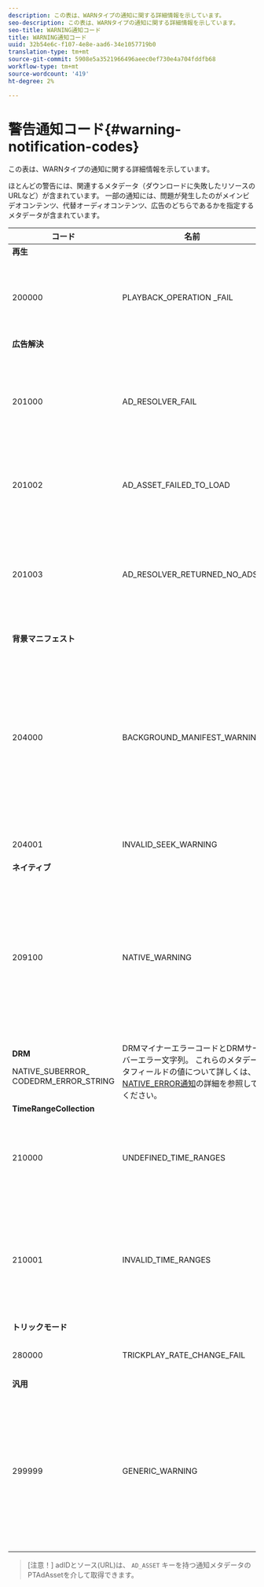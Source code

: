 ```yaml
---
description: この表は、WARNタイプの通知に関する詳細情報を示しています。
seo-description: この表は、WARNタイプの通知に関する詳細情報を示しています。
seo-title: WARNING通知コード
title: WARNING通知コード
uuid: 32b54e6c-f107-4e8e-aad6-34e1057719b0
translation-type: tm+mt
source-git-commit: 5908e5a3521966496aeec0ef730e4a704fddfb68
workflow-type: tm+mt
source-wordcount: '419'
ht-degree: 2%

---
```



# 警告通知コード{#warning-notification-codes}

この表は、WARNタイプの通知に関する詳細情報を示しています。

<!--<a id="section_F25366B6703040E3ADA993C113618F01"></a>-->

ほとんどの警告には、関連するメタデータ（ダウンロードに失敗したリソースのURLなど）が含まれています。 一部の通知には、問題が発生したのがメインビデオコンテンツ、代替オーディオコンテンツ、広告のどちらであるかを指定するメタデータが含まれています。

<table frame="all" colsep="1" rowsep="1" id="table_C24772DF203B4DB2ACE6B475698C4C58"> 
 <thead> 
  <tr rowsep="1"> 
   <th colname="1" class="entry"> コード </th> 
   <th colname="2" class="entry"> 名前 </th> 
   <th colname="3" class="entry"> 内部通知 </th> 
   <th colname="4" class="entry"> メタデータキー </th> 
   <th colname="5" class="entry"> コメント </th> 
  </tr> 
 </thead>
 <tbody> 
  <tr rowsep="1"> 
   <td colname="1"><b>再生</b> </td> 
   <td colname="2"> </td> 
   <td colname="3"> </td> 
   <td colname="4"> </td> 
   <td colname="5"> </td> 
  </tr> 
  <tr rowsep="1"> 
   <td colname="1"><span class="codeph"> 200000  </span> </td> 
   <td colname="2"><span class="codeph"> PLAYBACK_OPERATION _FAIL  </span> </td> 
   <td colname="3"><span class="codeph"> AUDIO_TRACK_ERROR  </span><span class="codeph"> SEEK_ERROR  </span> </td> 
   <td colname="4"><span class="codeph"> 説明  </span> </td> 
   <td colname="5"> <p>再生関連の操作に失敗しましたが、再生は継続する場合があります。 </p> </td> 
  </tr> 
  <tr rowsep="1"> 
   <td colname="1"><b>広告解決</b> </td> 
   <td colname="2"> </td> 
   <td colname="3"> </td> 
   <td colname="4"> </td> 
   <td colname="5"> </td> 
  </tr> 
  <tr rowsep="1"> 
   <td colname="1"><span class="codeph"> 201000  </span> </td> 
   <td colname="2"><span class="codeph"> AD_RESOLVER_FAIL  </span> </td> 
   <td colname="3"><span class="codeph"> AD_RESOLVER_RESOLVE_FAIL  </span><span class="codeph"> RESOURCE_PLACEMENT_FAILED  </span><span class="codeph"> AD_RESOLVER_METADATA_INVALID  </span> </td> 
   <td colname="4"> <p>なし </p> </td> 
   <td colname="5"> <p>広告リゾルバーが広告コンテンツの解決/挿入に失敗しました。 再生は継続する場合があります。 </p> </td> 
  </tr> 
  <tr rowsep="1"> 
   <td colname="1"><span class="codeph"> 201002</span> </td> 
   <td colname="2"><span class="codeph"> AD_ASSET_FAILED_TO_LOAD</span> </td> 
   <td colname="3"> <p>なし </p> </td> 
   <td colname="4"><span class="codeph"> AD_ASSET, INTERNAL_ERROR</span> </td> 
   <td colname="5"> <p>広告クリエイティブの読み込み中にエラーが発生しました。 </p> </td> 
  </tr> 
  <tr rowsep="1"> 
   <td colname="1"><span class="codeph"> 201003</span> </td> 
   <td colname="2"><span class="codeph"> AD_RESOLVER_RETURNED_NO_ADS</span> </td> 
   <td colname="3"> <p>なし </p> </td> 
   <td colname="4"><span class="codeph"> INTERNAL_ERROR, AD_ID,DESCRIPTION</span> </td> 
   <td colname="5"> <p>VAST URLが無効であるか、VASTラッパーから広告が返されなかったため、広告の解決に失敗しました。 </p> </td> 
  </tr> 
  <tr rowsep="1"> 
   <td colname="1"><b>背景マニフェスト</b> </td> 
   <td colname="2"> </td> 
   <td colname="3"> </td> 
   <td colname="4"> </td> 
   <td colname="5"> </td> 
  </tr> 
  <tr rowsep="1"> 
   <td colname="1"><span class="codeph"> 204000  </span> </td> 
   <td colname="2"><span class="codeph"> BACKGROUND_MANIFEST_WARNING</span> </td> 
   <td colname="3"> <p>なし </p> </td> 
   <td colname="4"><span class="codeph"> BACKGROUND_MANIFEST_WARNING_</span> <span class="codeph"> ERRORBACKGROUND_MANIFEST_WARNING_</span> <span class="codeph"> NAMEDESCRIPTION</span> </td> 
   <td colname="5"> <p> バックグラウンドマニフェストのダウンロードでエラーが発生しました。 バックグラウンドマニフェストの更新に関する問題は、TVSDKの警告としてディスパッチされ、再生が停止することはありません。 </p> </td> 
  </tr> 
  <tr rowsep="1"> 
   <td colname="1"><span class="codeph"> 204001  </span> </td> 
   <td colname="2"><span class="codeph"> INVALID_SEEK_WARNING</span> </td> 
   <td colname="3"> <p>なし </p> </td> 
   <td colname="4"><span class="codeph"> 説明</span> </td> 
   <td colname="5"> <p> </p> </td> 
  </tr> 
  <tr rowsep="1"> 
   <td colname="1"><b>ネイティブ</b> </td> 
   <td colname="2"> </td> 
   <td colname="3"> </td> 
   <td colname="4"> </td> 
   <td colname="5"> </td> 
  </tr> 
  <tr rowsep="1"> 
   <td colname="1" morerows="1"><span class="codeph"> 209100  </span> </td> 
   <td colname="2" morerows="1"><span class="codeph"> NATIVE_WARNING  </span> </td> 
   <td colname="3" morerows="1"> <p>なし </p> </td> 
   <td colname="4"><b>AVE</b> <p><span class="codeph"> NATIVE_ERROR_CODE  </span><span class="codeph"> NATIVE_ERROR_NAME  </span><span class="codeph"> DESCRIPTION  </span> </p> </td> 
   <td colname="5"> <p>低レベルAVEライブラリがエラーを発行しました。 </p> <p>これらのメタデータフィールドの値について詳しくは、<a href="../../../tvsdk-1.4-for-android/android-1.4-tvsdk-notification/notification-codes/native-error-summary/android-1.4-native-error-summary.md" format="html" scope="external"> NATIVE_ERROR通知</a>の詳細を参照してください。 </p> </td> 
  </tr> 
  <tr rowsep="1"> 
   <td colname="4"><b>DRM</b> <p><span class="codeph"> NATIVE_SUBERROR_</span> <span class="codeph"> CODEDRM_ERROR_STRING</span> </p> </td> 
   <td colname="5"> DRMマイナーエラーコードとDRMサーバーエラー文字列。 これらのメタデータフィールドの値について詳しくは、<a href="../../../tvsdk-1.4-for-android/android-1.4-tvsdk-notification/notification-codes/native-error-summary/android-1.4-native-error-summary.md" format="html" scope="external"> NATIVE_ERROR通知</a>の詳細を参照してください。</td> 
  </tr> 
  <tr rowsep="1"> 
   <td colname="1"><b>TimeRangeCollection</b> </td> 
   <td colname="2"> </td> 
   <td colname="3"> </td> 
   <td colname="4"> </td> 
   <td colname="5"> </td> 
  </tr> 
  <tr rowsep="1"> 
   <td colname="1"><span class="codeph"> 210000  </span> </td> 
   <td colname="2"><span class="codeph"> UNDEFINED_TIME_RANGES  </span> </td> 
   <td colname="3"> <p>なし </p> </td> 
   <td colname="4"> なし </td> 
   <td colname="5"> 広告シグナリングモードは、カスタム範囲として定義されますが、範囲が定義されていません。 </td> 
  </tr> 
  <tr rowsep="1"> 
   <td colname="1"><span class="codeph"> 210001  </span> </td> 
   <td colname="2"><span class="codeph"> INVALID_TIME_RANGES  </span> </td> 
   <td colname="3"> <p>なし </p> </td> 
   <td colname="4"><span class="codeph"> 説明  </span> </td> 
   <td colname="5"> <p> 1つ以上の時間範囲が無効で、無視または変更されます。 </p> <p> DESCRIPTIONは、無効な範囲の説明を含む文字列です。 </p> </td> 
  </tr> 
  <tr rowsep="1"> 
   <td colname="1"><b>トリックモード</b> </td> 
   <td colname="2"> </td> 
   <td colname="3"> </td> 
   <td colname="4"> </td> 
   <td colname="5"> </td> 
  </tr> 
  <tr rowsep="1"> 
   <td colname="1"><span class="codeph"> 280000  </span> </td> 
   <td colname="2"><span class="codeph"> TRICKPLAY_RATE_CHANGE_FAIL</span> </td> 
   <td colname="3"> <p>なし </p> </td> 
   <td colname="4"><span class="codeph"> 説明</span> </td> 
   <td colname="5"> <p> レート変更に失敗しました。 </p> </td> 
  </tr> 
  <tr rowsep="1"> 
   <td colname="1"><b>汎用</b> </td> 
   <td colname="2"> </td> 
   <td colname="3"> </td> 
   <td colname="4"> </td> 
   <td colname="5"> </td> 
  </tr> 
  <tr rowsep="0"> 
   <td colname="1"><span class="codeph"> 299999  </span> </td> 
   <td colname="2"><span class="codeph"> GENERIC_WARNING  </span> </td> 
   <td colname="3"> <p>なし </p> </td> 
   <td colname="4"> <p>なし </p> </td> 
   <td colname="5"> <p>一般的な警告イベントを示します。 TVSDKによって実際に発行されるわけではありません。 これは、警告イベントに対応する数値コードの範囲の終わりを示すマーカーに過ぎません。 </p> </td> 
  </tr> 
 </tbody> 
</table>

>[注意！] adIDとソース(URL)は、 `AD_ASSET` キーを持つ通知メタデータのPTAdAssetを介して取得できます。
